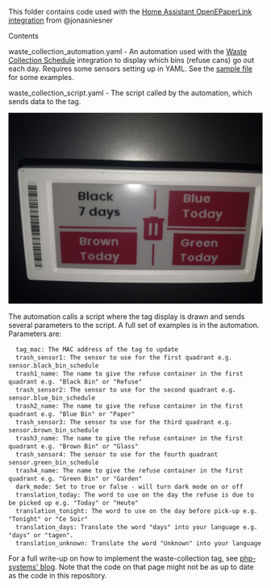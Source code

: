 This folder contains code used with the [Home Assistant OpenEPaperLink integration](https://github.com/jonasniesner/open_epaper_link_homeassistant) from @jonasniesner

Contents

waste_collection_automation.yaml - An automation used with the [Waste Collection Schedule](https://github.com/mampfes/hacs_waste_collection_schedule) integration to display which bins (refuse cans) go out each day. Requires some sensors setting up in YAML. See the [sample file](./waste-collection-sample-sensors.yaml) for some examples.

waste_collection_script.yaml - The script called by the automation, which sends data to the tag.

![The tag on the night the bin should go out (the day before they're emptied)](./bins_tag.jpg)

The automation calls a script where the tag display is drawn and sends several parameters to the script. A full set of examples is in the automation. Parameters are:

      tag_mac: The MAC address of the tag to update
      trash_sensor1: The sensor to use for the first quadrant e.g. sensor.black_bin_schedule
      trash1_name: The name to give the refuse container in the first quadrant e.g. "Black Bin" or "Refuse"
      trash_sensor2: The sensor to use for the second quadrant e.g. sensor.blue_bin_schedule
      trash2_name: The name to give the refuse container in the first quadrant e.g. "Blue Bin" or "Paper"
      trash_sensor3: The sensor to use for the third quadrant e.g. sensor.brown_bin_schedule
      trash3_name: The name to give the refuse container in the first quadrant e.g. "Brown Bin" or "Glass"
      trash_sensor4: The sensor to use for the fourth quadrant sensor.green_bin_schedule
      trash4_name: The name to give the refuse container in the first quadrant e.g. "Green Bin" or "Garden"
      dark_mode: Set to true or false - will turn dark mode on or off
      translation_today: The word to use on the day the refuse is due to be picked up e.g. "Today" or "Heute"
      translation_tonight: The word to use on the day before pick-up e.g. "Tonight" or "Ce Soir"
      translation_days: Translate the word "days" into your language e.g. "days" or "tagen".
      translation_unknown: Translate the word "Unknown" into your language

For a full write-up on how to implement the waste-collection tag, see [php-systems' blog](https://blog.php-systems.com/epaper-displays-and-waste-management/). Note that the code on that page might not be as up to date as the code in this repository.
